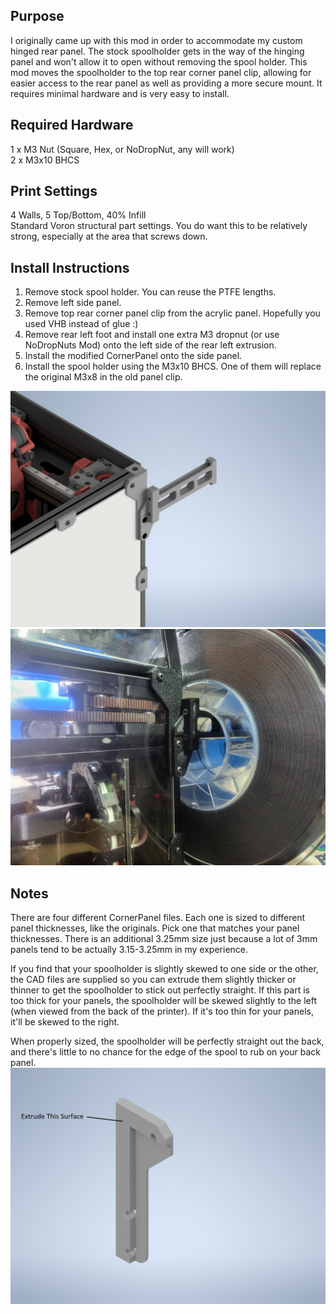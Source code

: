 ## Purpose
I originally came up with this mod in order to accommodate my custom hinged rear panel.  The stock spoolholder gets in the way of the hinging panel and won't allow it to open without removing the spool holder.  This mod moves the spoolholder to the top rear corner panel clip, allowing for easier access to the rear panel as well as providing a more secure mount.  It requires minimal hardware and is very easy to install.

## Required Hardware
1 x M3 Nut (Square, Hex, or NoDropNut, any will work) <br>
2 x M3x10 BHCS

## Print Settings
4 Walls, 5 Top/Bottom, 40% Infill <br>
Standard Voron structural part settings.  You do want this to be relatively strong, especially at the area that screws down.

## Install Instructions
1. Remove stock spool holder.  You can reuse the PTFE lengths.
2. Remove left side panel.  
3. Remove top rear corner panel clip from the acrylic panel.  Hopefully you used VHB instead of glue :)
4. Remove rear left foot and install one extra M3 dropnut (or use NoDropNuts Mod) onto the left side of the rear left extrusion.
5. Install the modified CornerPanel onto the side panel.  
6. Install the spool holder using the M3x10 BHCS.   One of them will replace the original M3x8 in the old panel clip.


![](IMG/Cornerpanel_Spoolholder.png)
![](IMG/IRL.jpg)


## Notes
There are four different CornerPanel files.  Each one is sized to different panel thicknesses, like the originals.  Pick one that matches your panel thicknesses.  There is an additional 3.25mm size just because a lot of 3mm panels tend to be actually 3.15-3.25mm in my experience.  

If you find that your spoolholder is slightly skewed to one side or the other, the CAD files are supplied so you can extrude them slightly thicker or thinner to get the spoolholder to stick out perfectly straight.  If this part is too thick for your panels, the spoolholder will be skewed slightly to the left (when viewed from the back of the printer).  If it's too thin for your panels, it'll be skewed to the right.

When properly sized, the spoolholder will be perfectly straight out the back, and there's little to no chance for the edge of the spool to rub on your back panel.
![](IMG/Extrude_This.png)
